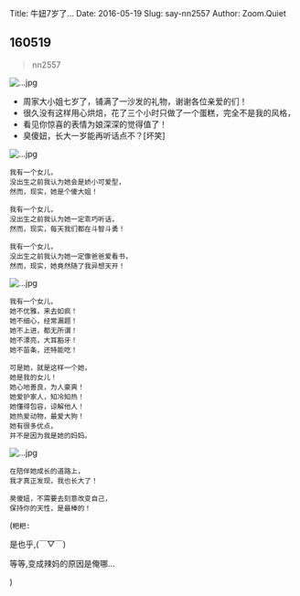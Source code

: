 Title: 牛妞7岁了...
Date: 2016-05-19
Slug: say-nn2557
Author: Zoom.Quiet


## 160519
> nn2557

![...jpg](http://momoko.zoomquiet.top/niuniu-albums/nn2016/160519-nn2557-0.jpg?imageView2/2/w/360)

- 周家大小姐七岁了，铺满了一沙发的礼物，谢谢各位亲爱的们！
- 很久没有这样用心烘焙，花了三个小时只做了一个蛋糕，完全不是我的风格，
- 看见你惊喜的表情为娘深深的觉得值了！
- 臭傻妞，长大一岁能再听话点不？[坏笑]

![...jpg](http://momoko.zoomquiet.top/niuniu-albums/nn2016/160519-nn2557-1.jpg?imageView2/2/w/360)

    我有一个女儿，
    没出生之前我认为她会是娇小可爱型，
    然而，现实，她是个傻大姐！

    我有一个女儿，
    没出生之前我认为她一定乖巧听话，
    然而，现实，每天我们都在斗智斗勇！

    我有一个女儿，
    没出生之前我认为她一定像爸爸爱看书，
    然而，现实，她竟然随了我异想天开！


![...jpg](http://momoko.zoomquiet.top/niuniu-albums/nn2016/160519-nn2557-2.jpg?imageView2/2/w/360)

    我有一个女儿，
    她不优雅，来去如疯！
    她不细心，经常漏题！
    她不上进，都无所谓！
    她不漂亮，大耳豁牙！
    她不苗条，还特能吃！

    可是她，就是这样一个她，
    她是我的女儿！
    她心地善良，为人豪爽！
    她爱护家人，知冷知热！
    她懂得包容，谅解他人！
    她热爱动物，最爱大狗！
    她有很多优点，
    并不是因为我是她的妈妈。


![...jpg](http://momoko.zoomquiet.top/niuniu-albums/nn2016/160519-nn2557-3.jpg?imageView2/2/w/360)


    在陪伴她成长的道路上，
    我才真正发现，我也长大了！

    臭傻妞，不需要去刻意改变自己，
    保持你的天性，是最棒的！


(`粑粑:` 

是也乎,(￣▽￣)

等等,变成辣妈的原因是俺哪...

)
